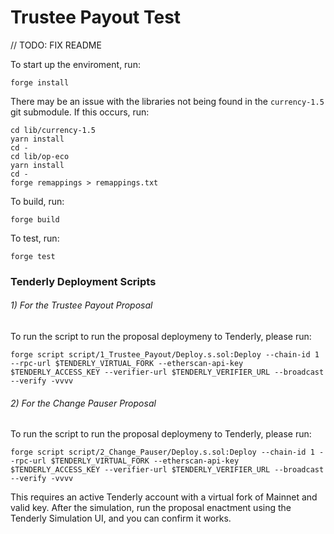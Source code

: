 # Trustee Payout Test
// TODO: FIX README

To start up the enviroment, run:

```
forge install
```

There may be an issue with the libraries not being found in the `currency-1.5` git submodule. If this occurs, run:

```
cd lib/currency-1.5
yarn install
cd -
cd lib/op-eco
yarn install
cd -
forge remappings > remappings.txt
```

To build, run:

```
forge build
```

To test, run:

```
forge test
```

### Tenderly Deployment Scripts

###### 1) For the Trustee Payout Proposal
To run the script to run the proposal deploymeny to Tenderly, please run:
```
forge script script/1_Trustee_Payout/Deploy.s.sol:Deploy --chain-id 1 --rpc-url $TENDERLY_VIRTUAL_FORK --etherscan-api-key $TENDERLY_ACCESS_KEY --verifier-url $TENDERLY_VERIFIER_URL --broadcast --verify -vvvv
```

###### 2) For the Change Pauser Proposal
To run the script to run the proposal deploymeny to Tenderly, please run:
```
forge script script/2_Change_Pauser/Deploy.s.sol:Deploy --chain-id 1 --rpc-url $TENDERLY_VIRTUAL_FORK --etherscan-api-key $TENDERLY_ACCESS_KEY --verifier-url $TENDERLY_VERIFIER_URL --broadcast --verify -vvvv
```

This requires an active Tenderly account with a virtual fork of Mainnet and valid key. After the simulation, run the proposal enactment using the Tenderly Simulation UI, and you can confirm it works.
